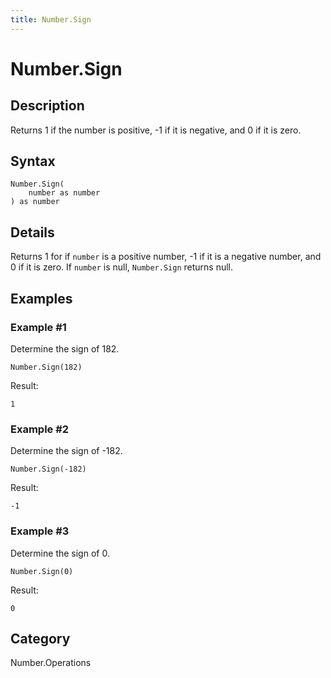 ```yaml
---
title: Number.Sign
---
```


# Number.Sign


## Description

Returns 1 if the number is positive, -1 if it is negative, and 0 if it is zero.


## Syntax

```powerquery
Number.Sign(
    number as number
) as number
```


## Details

Returns 1 for if <code>number</code> is a positive number, -1 if it is a negative number, and 0 if it is zero.    If <code>number</code> is null, <code>Number.Sign</code> returns null.


## Examples

### Example #1 
Determine the sign of 182.
```powerquery
Number.Sign(182)
```

Result: 
```powerquery
1
```


### Example #2 
Determine the sign of -182.
```powerquery
Number.Sign(-182)
```

Result: 
```powerquery
-1
```


### Example #3 
Determine the sign of 0.
```powerquery
Number.Sign(0)
```

Result: 
```powerquery
0
```




## Category
Number.Operations
